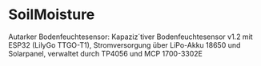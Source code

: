 # SoilMoisture
Autarker Bodenfeuchtesensor: Kapaziz´tiver Bodenfeuchtesensor v1.2 mit ESP32 (LilyGo TTGO-T1), Stromversorgung über LiPo-Akku 18650 und Solarpanel, verwaltet durch TP4056 und MCP 1700-3302E
